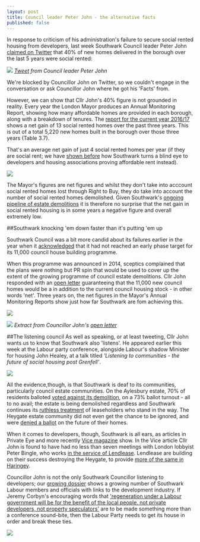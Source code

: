 ```yaml
---
layout: post
title: Council leader Peter John - the alternative facts
published: false
---
```

In response to criticism of his administration's failure to secure social rented housing from developers, last week Southwark Council leader Peter John [claimed on Twitter](https://twitter.com/peterjohn6/status/910181725187305472) that 40% of new homes delivered in the borough over the last 5 years were social rented:


![](http://35percent.org/img/pjfactsthread.png)
*[Tweet](https://twitter.com/peterjohn6/status/910181725187305472) from Council leader Peter John*

We're blocked by Councillor John on Twitter, so we couldn't engage in the conversation or ask Councillor John where he got his 'Facts' from.

However, we can show that Cllr John's 40% figure is not grounded in reality. Every year the London Mayor produces an Annual Monitoring Report, showing how many affordable homes are provided in each borough, along with a breakdown of tenures. The [report for the current year 2016/17](https://www.london.gov.uk/sites/default/files/amr_13.pdf) shows a net gain of 13 social rented homes over the past three years. This is out of a total 5,220 new homes built in the borough over those three years (Table 3.7). 

That's an average net gain of just 4 social rented homes per year (if they are social rent; we have [shown before](/redefining-social-rent) how Southwark turns a blind eye to developers and housing associations proving affordable rent instead).

![](http://35percent.org/img/amr13.png)

The Mayor's figures are net figures and whilst they don't take into acccount social rented homes lost through Right to Buy, they do take into account the number of social rented homes demolished. Given Southwark's [ongoing pipeline of estate demolitions](http://35percent.org/the-southwark-clearances/) it is therefore no surprise that the net gain in social rented housing is in some years a negative figure and overall extremely low. 

##Southwark knocking 'em down faster than it's putting 'em up

Southwark Council was a bit more candid about its failures earlier in the year when it [acknowledged](https://www.southwarknews.co.uk/news/council-admits-will-miss-target-build-1500-new-council-homes-2018/) that it had not reached an early phase target for its 11,000 council house building programme.

When this programme was announced in 2014, sceptics complained that the plans were nothing but PR spin that would be used to cover up the extent of the growing programme of council estate demolitions.  Cllr John responded with an [open letter](http://35percent.org/img/pj11000councilhomesletter.pdf) guaranteeing that the 11,000 new council homes would be a in addition to the current council housing stock - in other words 'net'.  Three years on, the net figures in the Mayor's Annual Monitoring Reports show just how far Southwark are fom achieving this.

![](http://crappistmartin.github.io/images/SN1100homes.png)



![](http://35percent.org/img/pj11000councilhomesletter.png)
*Extract from Councillor John's [open letter](/img/pj11000councilhomesletter.pdf)*

##The listening council
As well as speaking, or at least tweeting, Cllr John wants us to know that Southwark also 'listens'.  He appeared earlier this week at the Labour party conference, alongside Labour's shadow Minister for housing John Healey, at a talk titled _'Listening to communities - the future of social housing post Grenfell'_.

![](http://35percent.org/img/lpc.png)

All the evidence,though, is that Southwark is deaf to its communities, particularly council estate communities.  On the Aylesbury estate, 70% of residents balloted [voted against its demolition](https://www.theguardian.com/society/2001/dec/27/1), on a 73% ballot turnout - all to no avail; the estate is being demolished regardless and Southwark continues its [ruthless treatment](http://35percent.org/2017-05-08-aylesbury-cpo-what-has-really-happened/) of leaseholders who stand in the way. The Heygate estate community did not even get the chance to be ignored, and were [denied a ballot](http://heygate.github.io/img/councilrulesoutvote.pdf) on the future of their homes.

When it comes to developers, though, Southwark is all ears, as articles in 
Private Eye and more recently [Vice magazine](https://www.vice.com/en_uk/article/43avj3/the-london-lobbyist-with-ties-to-billions-of-pounds-of-gentrification) show.  In the Vice article Cllr John is found to have had no less than seven meetings with London lobbyist Peter Bingle, who works 
[in the service of Lendlease](https://web.archive.org/web/20170614105632/http://www.terrapincommunications.co.uk/our-clients/).  Lendlease are building on their success destroying the Heygate, to provide [more of the same in Haringey](https://www.theguardian.com/society/2017/jul/03/labour-mps-urge-haringey-council-to-rethink-housing-sell-off).

Councillor John is not the only Southwark Councillor listening to developers; our [growing dossier](http://35percent.org/revolving-doors) shows a growing number of Southwark Labour members and officials with links to the development industry. If Jeremy Corbyn's encouraging words that ['regeneration under a Labour government will be for the benefit of the local people, not private developers, not property speculators'](https://www.totalpolitics.com/articles/news/jeremy-corbyn%E2%80%99s-2017-labour-conference-speech-full-transcript) are to be made something more than a conference sound-bite, then the Labour Party needs to get its house in order and break these ties.

![](http://crappistmartin.github.io/images/private-eye-southwark-council-developers.png)
